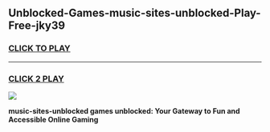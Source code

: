 
## Unblocked-Games-music-sites-unblocked-Play-Free-jky39
<h3>
<a href="https://premium76.site?title=music-sites-unblocked&ref=12A">CLICK TO PLAY</a></h3>
<hr>

<h3>
<a href="https://premium76.site?title=music-sites-unblocked&ref=12A">CLICK 2 PLAY</a>
  
</h3>

<a href="https://premium76.site?title=music-sites-unblocked&ref=12A"><img src="https://clearcache.store/games.png"></a>


**music-sites-unblocked games unblocked: Your Gateway to Fun and Accessible Online Gaming**
